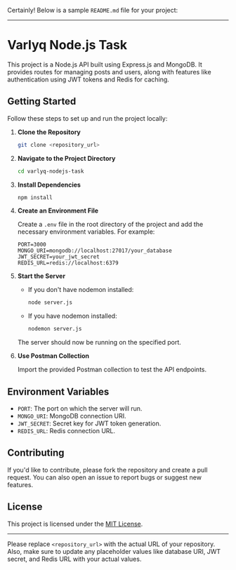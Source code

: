 Certainly! Below is a sample `README.md` file for your project:

---

# Varlyq Node.js Task

This project is a Node.js API built using Express.js and MongoDB. It provides routes for managing posts and users, along with features like authentication using JWT tokens and Redis for caching.

## Getting Started

Follow these steps to set up and run the project locally:

1. **Clone the Repository**

   ```bash
   git clone <repository_url>
   ```

2. **Navigate to the Project Directory**

   ```bash
   cd varlyq-nodejs-task
   ```

3. **Install Dependencies**

   ```bash
   npm install
   ```

4. **Create an Environment File**

   Create a `.env` file in the root directory of the project and add the necessary environment variables. For example:

   ```
   PORT=3000
   MONGO_URI=mongodb://localhost:27017/your_database
   JWT_SECRET=your_jwt_secret
   REDIS_URL=redis://localhost:6379
   ```

5. **Start the Server**

   - If you don't have nodemon installed:

     ```bash
     node server.js
     ```

   - If you have nodemon installed:

     ```bash
     nodemon server.js
     ```

   The server should now be running on the specified port.

6. **Use Postman Collection**

   Import the provided Postman collection to test the API endpoints.

## Environment Variables

- `PORT`: The port on which the server will run.
- `MONGO_URI`: MongoDB connection URI.
- `JWT_SECRET`: Secret key for JWT token generation.
- `REDIS_URL`: Redis connection URL.

## Contributing

If you'd like to contribute, please fork the repository and create a pull request. You can also open an issue to report bugs or suggest new features.

## License

This project is licensed under the [MIT License](LICENSE).

---

Please replace `<repository_url>` with the actual URL of your repository. Also, make sure to update any placeholder values like database URI, JWT secret, and Redis URL with your actual values.